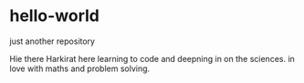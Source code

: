 # hello-world
just another repository

Hie there
Harkirat here
learning to code and deepning in on the sciences.
in love with maths and problem solving.
